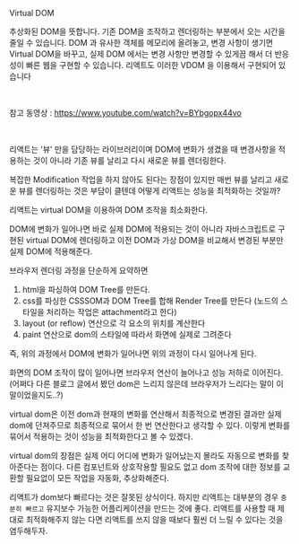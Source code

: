 Virtual DOM

추상화된 DOM을 뜻합니다. 기존 DOM을 조작하고 렌더링하는 부분에서 오는 시간을 줄일 수 있습니다. 
DOM 과 유사한 객체를 메모리에 올려놓고, 변경 사항이 생기면 Virtual DOM을 바꾸고, 실제 DOM 에서는 변경 사항만 변경할 수 있게끔 해서 더 반응성이 빠른 웹을 구현할 수 있습니다. 리액트도 이러한 VDOM 을 이용해서 구현되어 있습니다

<br>

참고 동영상 : https://www.youtube.com/watch?v=BYbgopx44vo

<br>

리액트는 '뷰' 만을 담당하는 라이브러리이며 DOM에 변화가 생겼을 때 변경사항을 적용하는 것이 아니라
기존 뷰를 날리고 다시 새로운 뷰를 렌더링한다. 

복잡한 Modification 작업을 하지 않아도 된다는 장점이 있지만 매번 뷰를 날리고 새로운 뷰를 렌더링하는 것은 부담이 클텐데 어떻게 리액트는 성능을 최적화하는 것일까?

리액트는 virtual DOM을 이용하여 DOM 조작을 최소화한다.

DOM에 변화가 일어나면 바로 실제 DOM에 적용되는 것이 아니라 자바스크립트로 구현된 virtual DOM에 렌더링하고 
이전 DOM과 가상 DOM을 비교해서 변경된 부분만 실제 DOM에 적용해준다.


브라우저 렌더링 과정을 단순하게 요약하면 
1. html을 파싱하여 DOM Tree를 만든다. 
2. css를 파싱한 CSSSOM과 DOM Tree를 합해 Render Tree를 만든다 (노드의 스타일을 처리하는 작업은 attachment라고 한다) 
3. layout (or reflow) 연산으로 각 요소의 위치를 계산한다 
4. paint 연산으로 dom의 스타일에 따라서 화면에 실제로 그려준다 

즉, 위의 과정에서 DOM에 변화가 일어나면 위의 과정이 다시 일어나게 된다. 

화면의 DOM 조작이 많이 일어나면 브라우저 연산이 늘어나고 성능 저하로 이어진다. (어쩌다 다른 블로그 글에서 봤던 dom은 느리지 않은데 브라우저가 느리다는 말이 이 말이었을지도..?)

virtual dom은 이전 dom과 현재의 변화를 연산해서 최종적으로 변경된 결과만 실제 dom에 던져주므로 최종적으로 묶어서 한 번 연산한다고 생각할 수 있다. 
이렇게 변화를 묶어서 적용하는 것이 성능을 최적화한다고 볼 수 있겠다.

virtual dom의 장점은 실제 어디 어디에 변화가 일어났는지 몰라도 자동으로 변화를 찾아준다는 점이다. 
다른 컴포넌트와 상호작용할 필요도 없고 dom 조작에 대한 정보를 교환할 필요없이 모든 작업을 자동화, 추상화해준다. 

리액트가 dom보다 빠르다는 것은 잘못된 상식이다. 하지만 리액트는 대부분의 경우 `충분히 빠르고`  유지보수 가능한 어플리케이션을 만드는 것에 좋다. 
리액트를 사용할 때 제대로 최적화해주지 않는 다면 리액트를 쓰지 않을 때보다 훨씬 더 느릴 수 있다는 것을 염두해두자.